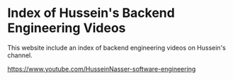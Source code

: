 # Index of Hussein's Backend Engineering Videos
This website include an index of backend engineering videos on Hussein's channel.

https://www.youtube.com/HusseinNasser-software-engineering
